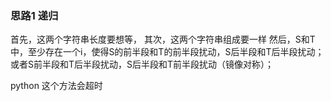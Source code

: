 ### 思路1 递归

首先，这两个字符串长度要想等，
其次，这两个字符串组成要一样
然后，S和T中，至少存在一个i，使得S的前半段和T的前半段扰动，S后半段和T后半段扰动；或者S前半段和T后半段扰动，S后半段和T前半段扰动（镜像对称）；

python 这个方法会超时
